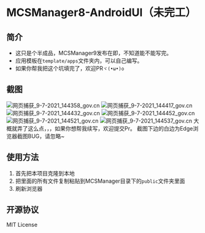 # MCSManager8-AndroidUI（未完工）
## 简介
- 这只是个半成品，MCSManager9发布在即，不知道能不能写完。
- 应用模板在`template/apps`文件夹内，可以自己编写。
- 如果你帮我把这个坑填完了，欢迎PR`ヾ(•ω•)o`

## 截图
![网页捕获_9-7-2021_144358_gov.cn](https://tvax3.sinaimg.cn/large/006MpbfMgy1gsap3tpkl2j30vr0iy0vu.jpg)
![网页捕获_9-7-2021_144417_gov.cn](https://tva3.sinaimg.cn/large/006MpbfMgy1gsap3tiy2aj30vr0iyq48.jpg)
![网页捕获_9-7-2021_144432_gov.cn](https://tva3.sinaimg.cn/large/006MpbfMgy1gsap3teck5j30vr0iydgi.jpg)
![网页捕获_9-7-2021_144452_gov.cn](https://tvax2.sinaimg.cn/large/006MpbfMgy1gsap3t95n2j30vr0iy753.jpg)
![网页捕获_9-7-2021_144521_gov.cn](https://tvax2.sinaimg.cn/large/006MpbfMgy1gsap3t3dwbj30vr0iydgl.jpg)
![网页捕获_9-7-2021_144537_gov.cn](https://tvax4.sinaimg.cn/large/006MpbfMgy1gsap3sytq2j30vr0iymxw.jpg)
大概就弄了这么点，，，如果你想帮我续写，欢迎提交Pr。
截图下边的白边为Edge浏览器截图BUG，请忽略~

## 使用方法
1. 首先把本项目克隆到本地
2. 把里面的所有文件复制粘贴到MCSManager目录下的`public`文件夹里面
3. 刷新浏览器

## 开源协议
MIT License
